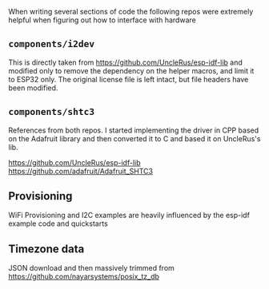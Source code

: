 When writing several sections of code the following repos were extremely
helpful when figuring out how to interface with hardware

## `components/i2dev`

This is directly taken from https://github.com/UncleRus/esp-idf-lib and
modified only to remove the dependency on the helper macros, and limit it to
ESP32 only. The original license file is left intact, but file headers have
been modified.


## `components/shtc3`

References from both repos. I started implementing the driver in CPP based on
the Adafruit library and then converted it to C and based it on UncleRus's lib.

https://github.com/UncleRus/esp-idf-lib
https://github.com/adafruit/Adafruit_SHTC3


## Provisioning

WiFi Provisioning and I2C examples are heavily influenced by the esp-idf
example code and quickstarts


## Timezone data

JSON download and then massively trimmed from https://github.com/nayarsystems/posix_tz_db

